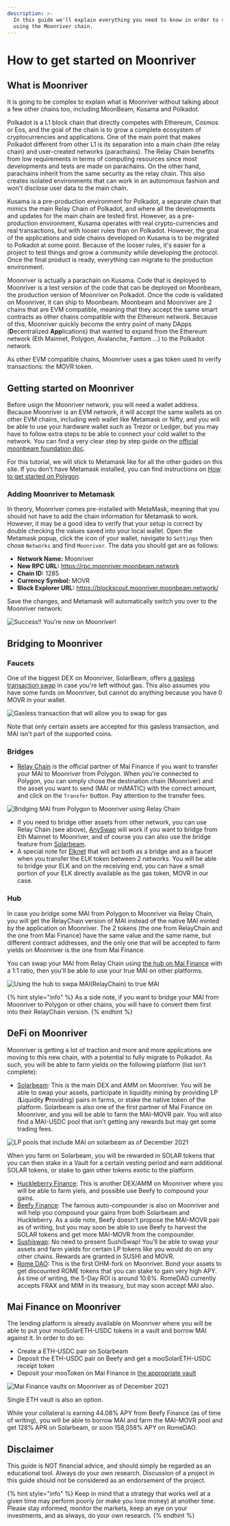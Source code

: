 ```yaml
---
description: >-
  In this guide we'll explain everything you need to know in order to start
  using the Moonriver chain.
---
```


# How to get started on Moonriver

## What is Moonriver

It is going to be complex to explain what is Moonriver without talking about a few other chains too, including MoonBeam, Kusama and Polkadot.

Polkadot is a L1 block chain that directly competes with Ethereum, Cosmos or Eos, and the goal of the chain is to grow a complete ecosystem of cryptocurrencies and applications. One of the main point that makes Polkadot different from other L1 is its separation into a main chain (the relay chain) and user-created networks (parachains). The Relay Chain benefits from low requirements in terms of computing resources since most developments and tests are made on parachains. On the other hand, parachains inherit from the same security as the relay chain. This also creates isolated environments that can work in an autonomous fashion and won't disclose user data to the main chain.

Kusama is a pre-production environment for Polkadot, a separate chain that mimics the main Relay Chain of Polkadot, and where all the developments and updates for the main chain are tested first. However, as a pre-production environment, Kusama operates with real crypto-currencies and real transactions, but with looser rules than on Polkadot. However, the goal of the applications and side chains developed on Kusama is to be migrated to Polkadot at some point. Because of the looser rules, it's easier for a project to test things and grow a community while developing the protocol. Once the final product is ready, everything can migrate to the production environment.

Moonriver is actually a parachain on Kusama. Code that is deployed to Moonriver is a test version of the code that can be deployed on Moonbeam, the production version of Moonriver on Polkadot. Once the code is validated on Moonriver, it can ship to Moonbeam. Moonbeam and Moonriver are 2 chains that are EVM compatible, meaning that they accept the same smart contracts as other chains compatible with the Ethereum network. Because of this, Moonriver quickly become the entry point of many DApps (**D**ecentralized **App**lications) that wanted to expand from the Ethereum network (Eth Mainnet, Polygon, Avalanche, Fantom ...) to the Polkadot network.

As other EVM compatible chains, Moonriver uses a gas token used to verify transactions: the MOVR token.

## Getting started on Moonriver

Before usign the Moonriver network, you will need a wallet address. Because Moonriver is an EVM network, it will accept the same wallets as on other EVM chains, including web wallet like Metamask or Nifty, and you will be able to use your hardware wallet such as Trezor or Ledger, but you may have to follow extra steps to be able to connect your cold wallet to the network. You can find a very clear step by step guide on the [official moonbeam foundation doc](https://moonbeam.foundation/tutorials/how-to-create-moonriver-ethereum-address/).

For this tutorial, we will stick to Metamask like for all the other guides on this site. If you don't have Metamask installed, you can find instructions on [How to get started on Polygon](../polygon/how-to-get-started-on-polygon.md).

### Adding Moonriver to Metamask

In theory, Moonriver comes pre-installed with MetaMask, meaning that you should not have to add the chain information for Metamask to work. However, it may be a good idea to verify that your setup is correct by double checking the values saved into your local wallet. Open the Metamask popup, click the icon of your wallet, navigate to `Settings` then chose `Networks` and find `Moonriver`. The data you should get are as follows:

* **Network Name:** Moonriver
* **New RPC URL:** https://rpc.moonriver.moonbeam.network
* **Chain ID:** 1285
* **Currency Symbol:** MOVR
* **Block Explorer URL:** https://blockscout.moonriver.moonbeam.network/

Save the changes, and Metamask will automatically switch you over to the Moonriver network:

![Success!! You're now on Moonriver!](../../.gitbook/assets/Moonriver-setup-MM.png)

## Bridging to Moonriver

### Faucets

One of the biggest DEX on Moonriver, SolarBeam, offers [a gasless transaction swap](https://app.solarbeam.io/bridge/gas-swap) in case you're left without gas. This also assumes you have some funds on Moonriver, but cannot do anything because you have 0 MOVR in your wallet.

![Gasless transaction that will allow you to swap for gas](../../.gitbook/assets/Moonriver-faucet.png)

Note that only certain assets are accepted for this gasless transaction, and MAI isn't part of the supported coins.

### Bridges

* [Relay Chain](https://app.relaychain.com/transfer#/) is the official partner of Mai Finance if you want to transfer your MAI to Moonriver from Polygon. When you're connected to Polygon, you can simply chose the destination chain (Moonriver) and the asset you want to send (MAI or miMATIC) with the correct amount, and click on the `Transfer` button. Pay attention to the transfer fees.

![Bridging MAI from Polygon to Moonriver using Relay Chain](../../.gitbook/assets/Moonriver-relaychain.png)

* If you need to bridge other assets from other network, you can use Relay Chain (see above), [AnySwap](https://anyswap.exchange/#/bridge) will work if you want to bridge from Eth Mainnet to Moonriver, and of course you can also use the bridge feature from [Solarbeam](https://app.solarbeam.io/bridge).
* A special note for [Elknet](https://app.elk.finance/#/elknet) that will act both as a bridge and as a faucet when you transfer the ELK token between 2 networks. You will be able to bridge your ELK and on the receiving end, you can have a small portion of your ELK directly available as the gas token, MOVR in our case.

### Hub

In case you bridge some MAI from Polygon to Moonriver via Relay Chain, you will get the RelayChain version of MAI instead of the native MAI minted by the application on Moonriver. The 2 tokens (the one from RelayChain and the one from Mai Finance) have the same value and the same name, but different contract addresses, and the only one that will be accepted to farm yields on Moonriver is the one from Mai Finance.

You can swap your MAI from Relay Chain using [the hub on Mai Finance](https://app.mai.finance/hub) with a 1:1 ratio, then you'll be able to use your true MAI on other platforms.

![Using the hub to swpa MAI(RelayChain) to true MAI](../../.gitbook/assets/Moonriver-hub.png)

{% hint style="info" %}
As a side note, if you want to bridge your MAI from Moonriver to Polygon or other chains, you will have to convert them first into their RelayChain version.
{% endhint %}

## DeFi on Moonriver

Moonriver is getting a lot of traction and more and more applications are moving to this new chain, with a potential to fully migrate to Polkadot. As such, you will be able to farm yields on the following platform (list isn't complete):

* [Solarbeam](https://app.solarbeam.io): This is the main DEX and AMM on Moonriver. You will be able to swap your assets, participate in liquidity mining by providing LP (**L**iquidity **P**roviding) pairs in farms, or stake the native token of the platform. Solarbeam is also one of the first partner of Mai Finance on Moonriver, and you will be able to farm the MAI-MOVR pair. You will also find a MAI-USDC pool that isn't getting any rewards but may get some trading fees.

![LP pools that include MAI on solarbeam as of December 2021](../../.gitbook/assets/Moonriver-solarbeam.png)

When you farm on Solarbeam, you will be rewarded in SOLAR tokens that you can then stake in a Vault for a certain vesting period and earn additional SOLAR tokens, or stake to gain other tokens exotic to the platform.

* [Huckleberry Finance](https://www.huckleberry.finance/): This is another DEX/AMM on Moonriver where you will be able to farm yiels, and possible use Beefy to compound your gains.
* [Beefy Finance](https://app.beefy.finance/#/moonriver): The famous auto-compounder is also on Moonriver and will help you compound your gains from both Solarbeam and Huckleberry. As a side note, Beefy doesn't propose the MAI-MOVR pair as of writing, but you may soon be able to use Beefy to harvest the SOLAR tokens and get more MAI-MOVR from the compounder.
* [Sushiswap](https://app.sushi.com/): No need to present SushiSwap! You'll be able to swap your assets and farm yields for certain LP tokens like you would do on any other chains. Rewards are granted in SUSHI and MOVR.
* [Rome DAO](https://romedao.finance/): This is the first OHM-fork on Moonriver. Bond your assets to get discounted ROME tokens that you can stake to gain very high APY. As time of writing, the 5-Day ROI is around 10.6%. RomeDAO currently accepts FRAX and MIM in its treasury, but may soon accept MAI also.

## Mai Finance on Moonriver

The lending platform is already available on Moonriver where you will be able to put your mooSolarETH-USDC tokens in a vault and borrow MAI against it. In order to do so:

* Create a ETH-USDC pair on Solarbeam
* Deposit the ETH-USDC pair on Beefy and get a mooSolarETH-USDC receipt token
* Deposit your mooToken on Mai Finance in [the appropriate vault](https://app.mai.finance/vaults/create)

![Mai Finance vaults on Moonriver as of December 2021](../../.gitbook/assets/Moonriver-vaults.png)

Single ETH vault is also an option.

While your collateral is earning 44.08% APY from Beefy Finance (as of time of writing), you will be able to borrow MAI and farm the MAI-MOVR pool and get 128% APR on Solarbeam, or soon 158,058% APY on RomeDAO.

## Disclaimer

This guide is NOT financial advice, and should simply be regarded as an educational tool. Always do your own research. Discussion of a project in this guide should not be considered as an endorsement of the project.

{% hint style="info" %}
Keep in mind that a strategy that works well at a given time may perform poorly (or make you lose money) at another time. Please stay informed, monitor the markets, keep an eye on your investments, and as always, do your own research.
{% endhint %}
